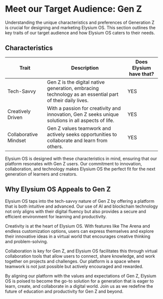 # Meet our Target Audience: Gen Z

Understanding the unique characteristics and preferences of Generation Z is crucial for designing and marketing Elysium OS. This section outlines the key traits of our target audience and how Elysium OS caters to their needs.

## Characteristics

| Trait | Description | Does Elysium have that? |
|-------|-------------|-------------------------|
| Tech-Savvy | Gen Z is the digital native generation, embracing technology as an essential part of their daily lives. | YES |
| Creatively Driven | With a passion for creativity and innovation, Gen Z seeks unique solutions in all aspects of life. | YES |
| Collaborative Mindset | Gen Z values teamwork and actively seeks opportunities to collaborate and learn from others. | YES |

Elysium OS is designed with these characteristics in mind, ensuring that our platform resonates with Gen Z users. Our commitment to innovation, collaboration, and technology makes Elysium OS the perfect fit for the next generation of learners and creators.

## Why Elysium OS Appeals to Gen Z

Elysium OS taps into the tech-savvy nature of Gen Z by offering a platform that is both intuitive and advanced. Our use of AI and blockchain technology not only aligns with their digital fluency but also provides a secure and efficient environment for learning and productivity.

Creativity is at the heart of Elysium OS. With features like The Arena and endless customization options, users can express themselves and explore their innovative ideas in a virtual world that encourages creative thinking and problem-solving.

Collaboration is key for Gen Z, and Elysium OS facilitates this through virtual collaboration tools that allow users to connect, share knowledge, and work together on projects and challenges. Our platform is a space where teamwork is not just possible but actively encouraged and rewarded.

By aligning our platform with the values and expectations of Gen Z, Elysium OS is poised to become the go-to solution for a generation that is eager to learn, create, and collaborate in a digital world. Join us as we redefine the future of education and productivity for Gen Z and beyond.